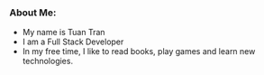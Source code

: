 ### About Me:
- My name is Tuan Tran
- I am a Full Stack Developer
- In my free time, I like to read books, play games and learn new technologies.
